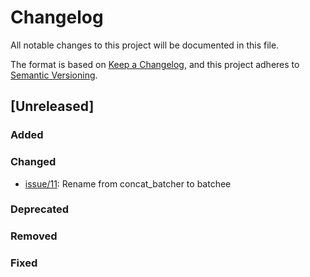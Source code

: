 # Changelog
All notable changes to this project will be documented in this file.

The format is based on [Keep a Changelog](https://keepachangelog.com/en/1.0.0/),
and this project adheres to [Semantic Versioning](https://semver.org/spec/v2.0.0.html).

## [Unreleased]

### Added
### Changed
- [issue/11](https://github.com/danielfromearth/batchee/issues/11): Rename from concat_batcher to batchee
### Deprecated
### Removed
### Fixed
